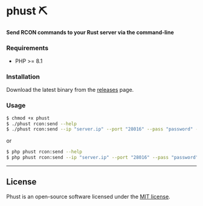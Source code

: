 <p align="center">
  <h1>phust ⛏</h1>
</p>

<h4>Send RCON commands to your Rust server via the command-line</h4>

### Requirements
* PHP >= 8.1

### Installation
Download the latest binary from the [releases](https://github.com/coef/phust/releases/latest) page.

### Usage
```sh
$ chmod +x phust
$ ./phust rcon:send --help
$ ./phust rcon:send --ip "server.ip" --port "28016" --pass "password" --command "status"
```
or
```sh
$ php phust rcon:send --help
$ php phust rcon:send --ip "server.ip" --port "28016" --pass "password" --command "status"
```

------

## License

Phust is an open-source software licensed under the [MIT license](https://github.com/coef/phust/blob/master/LICENSE).
